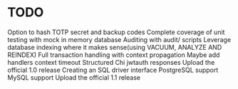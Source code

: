 # TODO
Option to hash TOTP secret and backup codes
Complete coverage of unit testing with mock in memory database
Auditing with audit/ scripts
Leverage database indexing where it makes sense(using VACUUM, ANALYZE AND REINDEX)
Full transaction handling with context propagation
Maybe add handlers context timeout
Structured Chi jwtauth responses
Upload the official 1.0 release
Creating an SQL driver interface
PostgreSQL support
MySQL support
Upload the official 1.1 release